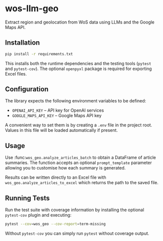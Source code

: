 # wos-llm-geo

Extract region and geolocation from WoS data using LLMs and the Google Maps API.

## Installation

```bash
pip install -r requirements.txt
```

This installs both the runtime dependencies and the testing tools (`pytest` and `pytest-cov`). The optional ``openpyxl`` package is required for exporting Excel files.

## Configuration

The library expects the following environment variables to be defined:

- `OPENAI_API_KEY` – API key for OpenAI services
- `GOOGLE_MAPS_API_KEY` – Google Maps API key

A convenient way to set them is by creating a `.env` file in the project root. Values
in this file will be loaded automatically if present.

## Usage

Use :func:`wos_geo.analyze_articles_batch` to obtain a DataFrame of article
summaries. The function accepts an optional ``prompt_template`` parameter
allowing you to customise how each summary is generated.

Results can be written directly to an Excel file with
``wos_geo.analyze_articles_to_excel`` which returns the path to the saved file.


## Running Tests

Run the test suite with coverage information by installing the optional
``pytest-cov`` plugin and executing:

```bash
pytest --cov=wos_geo --cov-report=term-missing
```

Without ``pytest-cov`` you can simply run ``pytest`` without coverage output.
